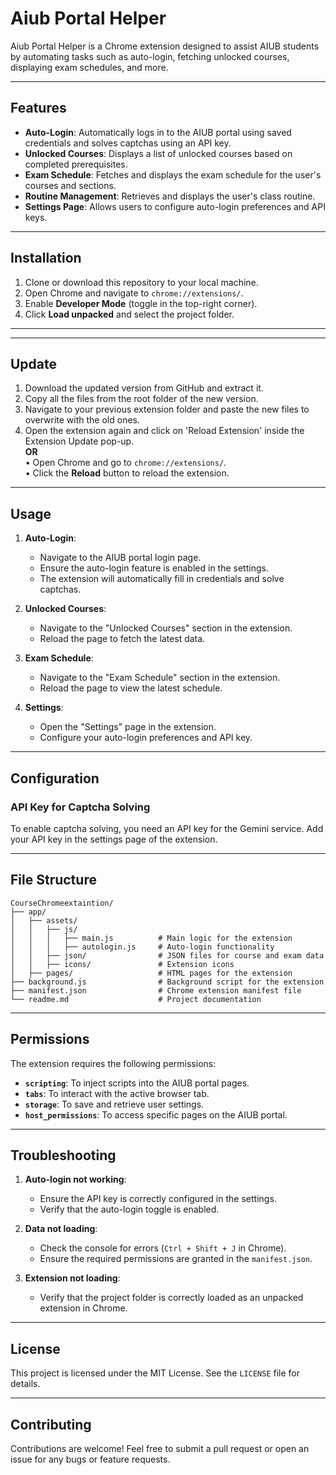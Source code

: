 # Aiub Portal Helper

Aiub Portal Helper is a Chrome extension designed to assist AIUB students by automating tasks such as auto-login, fetching unlocked courses, displaying exam schedules, and more.

---

## Features

- **Auto-Login**: Automatically logs in to the AIUB portal using saved credentials and solves captchas using an API key.
- **Unlocked Courses**: Displays a list of unlocked courses based on completed prerequisites.
- **Exam Schedule**: Fetches and displays the exam schedule for the user's courses and sections.
- **Routine Management**: Retrieves and displays the user's class routine.
- **Settings Page**: Allows users to configure auto-login preferences and API keys.

---

## Installation

1. Clone or download this repository to your local machine.
2. Open Chrome and navigate to `chrome://extensions/`.
3. Enable **Developer Mode** (toggle in the top-right corner).
4. Click **Load unpacked** and select the project folder.

---
---

## Update

1. Download the updated version from GitHub and extract it.
2. Copy all the files from the root folder of the new version.
3. Navigate to your previous extension folder and paste the new files to overwrite with the old ones.
4. Open the extension again and click on 'Reload Extension' inside the Extension Update pop-up.<br>
   **OR**<br>
   • Open Chrome and go to `chrome://extensions/`.<br>
   • Click the **Reload** button to reload the extension.

---

## Usage

1. **Auto-Login**:
   - Navigate to the AIUB portal login page.
   - Ensure the auto-login feature is enabled in the settings.
   - The extension will automatically fill in credentials and solve captchas.

2. **Unlocked Courses**:
   - Navigate to the "Unlocked Courses" section in the extension.
   - Reload the page to fetch the latest data.

3. **Exam Schedule**:
   - Navigate to the "Exam Schedule" section in the extension.
   - Reload the page to view the latest schedule.

4. **Settings**:
   - Open the "Settings" page in the extension.
   - Configure your auto-login preferences and API key.

---

## Configuration

### API Key for Captcha Solving
To enable captcha solving, you need an API key for the Gemini service. Add your API key in the settings page of the extension.

---

## File Structure
```
CourseChromeextaintion/
├── app/
│   ├── assets/
│   │   ├── js/
│   │   │   ├── main.js          # Main logic for the extension
│   │   │   ├── autologin.js     # Auto-login functionality
│   │   ├── json/                # JSON files for course and exam data
│   │   ├── icons/               # Extension icons
│   ├── pages/                   # HTML pages for the extension
├── background.js                # Background script for the extension
├── manifest.json                # Chrome extension manifest file
└── readme.md                    # Project documentation
```

---

## Permissions

The extension requires the following permissions:

- **`scripting`**: To inject scripts into the AIUB portal pages.
- **`tabs`**: To interact with the active browser tab.
- **`storage`**: To save and retrieve user settings.
- **`host_permissions`**: To access specific pages on the AIUB portal.

---

## Troubleshooting

1. **Auto-login not working**:
   - Ensure the API key is correctly configured in the settings.
   - Verify that the auto-login toggle is enabled.

2. **Data not loading**:
   - Check the console for errors (`Ctrl + Shift + J` in Chrome).
   - Ensure the required permissions are granted in the `manifest.json`.

3. **Extension not loading**:
   - Verify that the project folder is correctly loaded as an unpacked extension in Chrome.

---

## License

This project is licensed under the MIT License. See the `LICENSE` file for details.

---

## Contributing

Contributions are welcome! Feel free to submit a pull request or open an issue for any bugs or feature requests.
